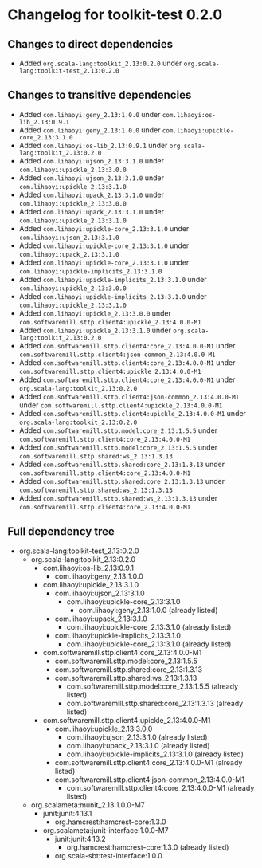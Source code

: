 # Changelog for toolkit-test 0.2.0

## Changes to direct dependencies
 - Added `org.scala-lang:toolkit_2.13:0.2.0` under `org.scala-lang:toolkit-test_2.13:0.2.0`

## Changes to transitive dependencies
 - Added `com.lihaoyi:geny_2.13:1.0.0` under `com.lihaoyi:os-lib_2.13:0.9.1`
 - Added `com.lihaoyi:geny_2.13:1.0.0` under `com.lihaoyi:upickle-core_2.13:3.1.0`
 - Added `com.lihaoyi:os-lib_2.13:0.9.1` under `org.scala-lang:toolkit_2.13:0.2.0`
 - Added `com.lihaoyi:ujson_2.13:3.1.0` under `com.lihaoyi:upickle_2.13:3.0.0`
 - Added `com.lihaoyi:ujson_2.13:3.1.0` under `com.lihaoyi:upickle_2.13:3.1.0`
 - Added `com.lihaoyi:upack_2.13:3.1.0` under `com.lihaoyi:upickle_2.13:3.0.0`
 - Added `com.lihaoyi:upack_2.13:3.1.0` under `com.lihaoyi:upickle_2.13:3.1.0`
 - Added `com.lihaoyi:upickle-core_2.13:3.1.0` under `com.lihaoyi:ujson_2.13:3.1.0`
 - Added `com.lihaoyi:upickle-core_2.13:3.1.0` under `com.lihaoyi:upack_2.13:3.1.0`
 - Added `com.lihaoyi:upickle-core_2.13:3.1.0` under `com.lihaoyi:upickle-implicits_2.13:3.1.0`
 - Added `com.lihaoyi:upickle-implicits_2.13:3.1.0` under `com.lihaoyi:upickle_2.13:3.0.0`
 - Added `com.lihaoyi:upickle-implicits_2.13:3.1.0` under `com.lihaoyi:upickle_2.13:3.1.0`
 - Added `com.lihaoyi:upickle_2.13:3.0.0` under `com.softwaremill.sttp.client4:upickle_2.13:4.0.0-M1`
 - Added `com.lihaoyi:upickle_2.13:3.1.0` under `org.scala-lang:toolkit_2.13:0.2.0`
 - Added `com.softwaremill.sttp.client4:core_2.13:4.0.0-M1` under `com.softwaremill.sttp.client4:json-common_2.13:4.0.0-M1`
 - Added `com.softwaremill.sttp.client4:core_2.13:4.0.0-M1` under `com.softwaremill.sttp.client4:upickle_2.13:4.0.0-M1`
 - Added `com.softwaremill.sttp.client4:core_2.13:4.0.0-M1` under `org.scala-lang:toolkit_2.13:0.2.0`
 - Added `com.softwaremill.sttp.client4:json-common_2.13:4.0.0-M1` under `com.softwaremill.sttp.client4:upickle_2.13:4.0.0-M1`
 - Added `com.softwaremill.sttp.client4:upickle_2.13:4.0.0-M1` under `org.scala-lang:toolkit_2.13:0.2.0`
 - Added `com.softwaremill.sttp.model:core_2.13:1.5.5` under `com.softwaremill.sttp.client4:core_2.13:4.0.0-M1`
 - Added `com.softwaremill.sttp.model:core_2.13:1.5.5` under `com.softwaremill.sttp.shared:ws_2.13:1.3.13`
 - Added `com.softwaremill.sttp.shared:core_2.13:1.3.13` under `com.softwaremill.sttp.client4:core_2.13:4.0.0-M1`
 - Added `com.softwaremill.sttp.shared:core_2.13:1.3.13` under `com.softwaremill.sttp.shared:ws_2.13:1.3.13`
 - Added `com.softwaremill.sttp.shared:ws_2.13:1.3.13` under `com.softwaremill.sttp.client4:core_2.13:4.0.0-M1`

## Full dependency tree

 - org.scala-lang:toolkit-test_2.13:0.2.0
   - org.scala-lang:toolkit_2.13:0.2.0
     - com.lihaoyi:os-lib_2.13:0.9.1
       - com.lihaoyi:geny_2.13:1.0.0
     - com.lihaoyi:upickle_2.13:3.1.0
       - com.lihaoyi:ujson_2.13:3.1.0
         - com.lihaoyi:upickle-core_2.13:3.1.0
           - com.lihaoyi:geny_2.13:1.0.0 (already listed)
       - com.lihaoyi:upack_2.13:3.1.0
         - com.lihaoyi:upickle-core_2.13:3.1.0 (already listed)
       - com.lihaoyi:upickle-implicits_2.13:3.1.0
         - com.lihaoyi:upickle-core_2.13:3.1.0 (already listed)
     - com.softwaremill.sttp.client4:core_2.13:4.0.0-M1
       - com.softwaremill.sttp.model:core_2.13:1.5.5
       - com.softwaremill.sttp.shared:core_2.13:1.3.13
       - com.softwaremill.sttp.shared:ws_2.13:1.3.13
         - com.softwaremill.sttp.model:core_2.13:1.5.5 (already listed)
         - com.softwaremill.sttp.shared:core_2.13:1.3.13 (already listed)
     - com.softwaremill.sttp.client4:upickle_2.13:4.0.0-M1
       - com.lihaoyi:upickle_2.13:3.0.0
         - com.lihaoyi:ujson_2.13:3.1.0 (already listed)
         - com.lihaoyi:upack_2.13:3.1.0 (already listed)
         - com.lihaoyi:upickle-implicits_2.13:3.1.0 (already listed)
       - com.softwaremill.sttp.client4:core_2.13:4.0.0-M1 (already listed)
       - com.softwaremill.sttp.client4:json-common_2.13:4.0.0-M1
         - com.softwaremill.sttp.client4:core_2.13:4.0.0-M1 (already listed)
   - org.scalameta:munit_2.13:1.0.0-M7
     - junit:junit:4.13.1
       - org.hamcrest:hamcrest-core:1.3.0
     - org.scalameta:junit-interface:1.0.0-M7
       - junit:junit:4.13.2
         - org.hamcrest:hamcrest-core:1.3.0 (already listed)
       - org.scala-sbt:test-interface:1.0.0
